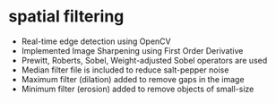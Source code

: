 # spatial filtering

- Real-time edge detection using OpenCV
- Implemented Image Sharpening using First Order Derivative
- Prewitt, Roberts, Sobel, Weight-adjusted Sobel operators are used 
- Median filter file is included to reduce salt-pepper noise
- Maximum filter (dilation) added to remove gaps in the image
- Minimum filter (erosion) added to remove objects of small-size